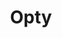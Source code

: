 ---
title: "Opty"
description: "Proactive optimization for Kubernetes workloads. Reduce carbon emission."

url: opty
draft: false

navigation:
  logo: "images/icons/opty.svg"
  logo_text: "Opty"
  logo_text_color: "secblack"
  


  navigation_button:
    enable: true
    icon: "far fa-user"
    label: "Log In"
    link: "#!"
  navigation_button_two:
    enable: true
    label: "Book Demo"
    link: "/product-demo-request-form/"

banner:
  bg_color: "#7FDCA4"
  subtitle: "Optimizor (Opty)"
  subtitle_color: ""
  title: "Pro-Active Intelligent Solution for Dynamic Optimization"
  title_color: ""
  description: "Achieve performance and cost-effectiveness with Opty, the dynamic solution that learns your workloads complexities in Kubernetes. By analyzing diverse metrics, Opty determines the optimal resource allocation for your applications, helping developers to build a cloud-native ecosystem right from the development stage."
  description_color: ""
  image: images/banner/opty/opty-banner-image.svg
  button:
    enable: true
    label: "Book a Demo"
    #icon: "fas fa-arrow-right"
    link: "/product-demo-request-form/"
  video_button:
    enable: false
    label: "Watch demo"
    video_url: "https://www.youtube.com/embed/dyZcRRWiuuw"

# image_and_content_block
image_and_content_block:
  enable: true
  blocks:
  - enable: true
    subtitle: "Complex"
    subtitle_color: ""
    title: "Navigating Complex Workloads "
    title_color: ""
    image: "images/content/opty/opty-row1.svg"
    content_position: "right" # Value will be - "left/right"
    bg_color: ""
    content_color: ""
    content: |
      * **Workload Complexity**: Managing the behavior of workloads on Kubernetes, including stateless and stateful workloads, is increasingly challenging due to the complexity driven by continuous innovation 
      * **Impact of DevSecOps and TestOps**: The adoption of DevSecOps and TestOps cultures introduces additional complexity to engineers' lives, affecting the runtime performance, efficiency, and cost-effectiveness of the cloud-native ecosystem. 
      * **Alignment with Business Goals**: Engineers struggle to align workloads with business objectives, making it difficult to achieve the desired outcomes and meet organizational goals effectively. 
      * **Optimal Resource Allocation**: Determining the optimal allocation of resources for running applications with the best performance and cost-effectiveness requires dynamic analysis of diverse metrics, which is a complex task. 
      * **Lack of Proactive Optimization**: Without a proactive solution, engineers face challenges in optimizing workloads during the development stage, resulting in inefficiencies and suboptimal performance. 
      * **Limited Control in Development**: Engineers need greater control in the development environment to build a cloud-native ecosystem with optimal runtime values, which is currently lacking. 

  - enable: true
    subtitle: "The Intelligence"
    subtitle_color: ""
    title: "Pro-Active Cloud-Native Optimization"
    title_color: ""
    image: "images/content/opty/opty-row2.svg"
    content_position: "left" # Value will be - "left/right"
    bg_color: "#e9f1ff"
    content_color: ""
    content: |
      * **Kubernetes Cluster Management**: Simplifies the management of Kubernetes clusters by providing tools and services that enable developers to gain comprehensive insights and effectively oversee their clusters. 
      * **Resource Allocation Optimization**: Assist developers in determining the optimal allocation of computing power and resources for their applications. 
      * **Computing Power and Cost-Effective Resources**: Helps developers accurately assess the computing power and resource needs of their applications. 
      * **Development Stage Resource Identification**: Supports developers in identifying the required resources and configurations during the development stage.  
      * **High-Performance Cloud-Native Optimization**: Facilitates the development of well-optimized cloud-native systems that deliver excellent performance. 
      * **Aligning Workloads and Business Goals**: Enables businesses to align workloads with their strategic objectives by providing insights and optimization capabilities, ensuring effective achievement of desired outcomes and organizational goals. 

  - enable: true
    subtitle: ""
    subtitle_color: ""
    title: "Features"
    title_color: ""
    image: "images/content/opty/opty-row3.svg"
    content_position: "right" # Value will be - "left/right"
    bg_color: ""
    content_color: ""
    content: |
      * Zero Carbon Emission and Low Carbon Footprint
      * Simplified Kubernetes Cluster Management 
      * Intelligent Resource Allocation for Optimal Performance 
      * Accurate Computing Power and Cost-Effective Resource Determination 
      * Development Stage Resource Identification and Configuration Support 
      * Proactive Optimization for Cloud-Native Workloads 
      * Enhanced Control and Customization in the Development Environment 
      * Performance-driven Insights and Recommendations 
      * Dynamic Learning Algorithms for Workload Complexity Analysis 
      * Alignment with Business Goals for Effective Outcomes 
  
call_to_action:
  enable: true
  title: "Start using <br/> Opty <br/> today..."
  title_color: "#fff"
  image: "images/call-to-actions/opty/robo-image.svg"
  button_label: "Book a Demo"
  button_link: "/product-demo-request-form/"
  bg_color: "#7FDCA4"
  bottom_bg_color: "#091922"

footer:
  footer_light: false
---